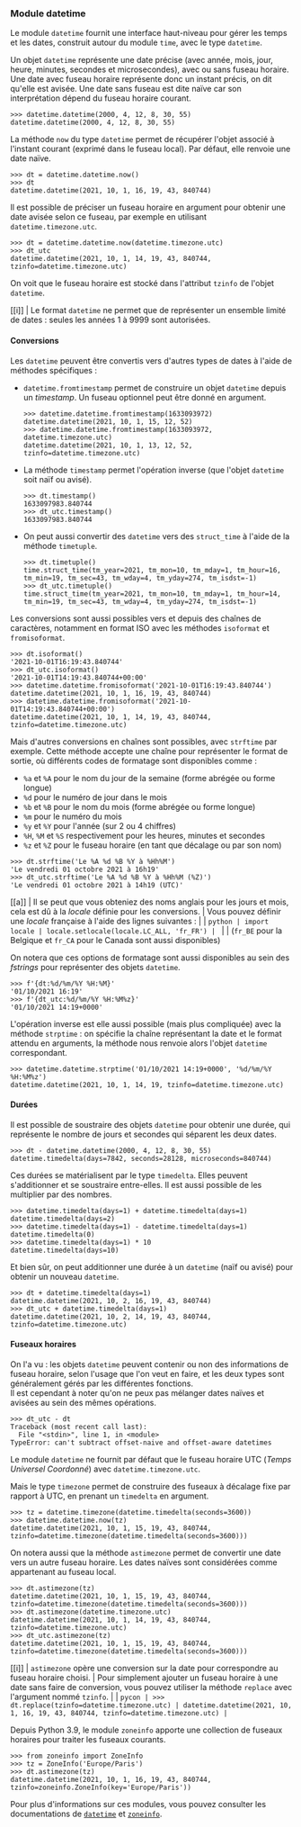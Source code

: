 ### Module datetime

Le module `datetime` fournit une interface haut-niveau pour gérer les temps et les dates, construit autour du module `time`, avec le type `datetime`.

Un objet `datetime` représente une date précise (avec année, mois, jour, heure, minutes, secondes et microsecondes), avec ou sans fuseau horaire.  
Une date avec fuseau horaire représente donc un instant précis, on dit qu'elle est avisée.
Une date sans fuseau est dite naïve car son interprétation dépend du fuseau horaire courant.

```pycon
>>> datetime.datetime(2000, 4, 12, 8, 30, 55)
datetime.datetime(2000, 4, 12, 8, 30, 55)
```

La méthode `now` du type `datetime` permet de récupérer l'objet associé à l'instant courant (exprimé dans le fuseau local).
Par défaut, elle renvoie une date naïve.

```pycon
>>> dt = datetime.datetime.now()
>>> dt
datetime.datetime(2021, 10, 1, 16, 19, 43, 840744)
```

Il est possible de préciser un fuseau horaire en argument pour obtenir une date avisée selon ce fuseau, par exemple en utilisant `datetime.timezone.utc`.

```pycon
>>> dt = datetime.datetime.now(datetime.timezone.utc)
>>> dt_utc
datetime.datetime(2021, 10, 1, 14, 19, 43, 840744, tzinfo=datetime.timezone.utc)
```

On voit que le fuseau horaire est stocké dans l'attribut `tzinfo` de l'objet `datetime`.

[[i]]
| Le format `datetime` ne permet que de représenter un ensemble limité de dates : seules les années 1 à 9999 sont autorisées.

#### Conversions

Les `datetime` peuvent être convertis vers d'autres types de dates à l'aide de méthodes spécifiques :

* `datetime.fromtimestamp` permet de construire un objet `datetime` depuis un _timestamp_. Un fuseau optionnel peut être donné en argument.

  ```pycon
  >>> datetime.datetime.fromtimestamp(1633093972)
  datetime.datetime(2021, 10, 1, 15, 12, 52)
  >>> datetime.datetime.fromtimestamp(1633093972, datetime.timezone.utc)
  datetime.datetime(2021, 10, 1, 13, 12, 52, tzinfo=datetime.timezone.utc)
  ```

* La méthode `timestamp` permet l'opération inverse (que l'objet `datetime` soit naïf ou avisé).

  ```pycon
  >>> dt.timestamp()
  1633097983.840744
  >>> dt_utc.timestamp()
  1633097983.840744
  ```

* On peut aussi convertir des `datetime` vers des `struct_time` à l'aide de la méthode `timetuple`.

  ```pycon
  >>> dt.timetuple()
  time.struct_time(tm_year=2021, tm_mon=10, tm_mday=1, tm_hour=16, tm_min=19, tm_sec=43, tm_wday=4, tm_yday=274, tm_isdst=-1)
  >>> dt_utc.timetuple()
  time.struct_time(tm_year=2021, tm_mon=10, tm_mday=1, tm_hour=14, tm_min=19, tm_sec=43, tm_wday=4, tm_yday=274, tm_isdst=-1)
  ```

Les conversions sont aussi possibles vers et depuis des chaînes de caractères, notamment en format ISO avec les méthodes `isoformat` et `fromisoformat`.

```pycon
>>> dt.isoformat()
'2021-10-01T16:19:43.840744'
>>> dt_utc.isoformat()
'2021-10-01T14:19:43.840744+00:00'
>>> datetime.datetime.fromisoformat('2021-10-01T16:19:43.840744')
datetime.datetime(2021, 10, 1, 16, 19, 43, 840744)
>>> datetime.datetime.fromisoformat('2021-10-01T14:19:43.840744+00:00')
datetime.datetime(2021, 10, 1, 14, 19, 43, 840744, tzinfo=datetime.timezone.utc)
```

Mais d'autres conversions en chaînes sont possibles, avec `strftime` par exemple.
Cette méthode accepte une chaîne pour représenter le format de sortie, où différents codes de formatage sont disponibles comme :

- `%a` et `%A` pour le nom du jour de la semaine (forme abrégée ou forme longue)
- `%d` pour le numéro de jour dans le mois
- `%b` et `%B` pour le nom du mois (forme abrégée ou forme longue)
- `%m` pour le numéro du mois
- `%y` et `%Y` pour l'année (sur 2 ou 4 chiffres)
- `%H`, `%M` et `%S` respectivement pour les heures, minutes et secondes
- `%z` et `%Z` pour le fuseau horaire (en tant que décalage ou par son nom)

```pycon
>>> dt.strftime('Le %A %d %B %Y à %Hh%M')
'Le vendredi 01 octobre 2021 à 16h19'
>>> dt_utc.strftime('Le %A %d %B %Y à %Hh%M (%Z)')
'Le vendredi 01 octobre 2021 à 14h19 (UTC)'
```

[[a]]
| Il se peut que vous obteniez des noms anglais pour les jours et mois, cela est dû à la _locale_ définie pour les conversions.
| Vous pouvez définir une _locale_ française à l'aide des lignes suivantes :
|
| ```python
| import locale
| locale.setlocale(locale.LC_ALL, 'fr_FR')
| ```
|
| (`fr_BE` pour la Belgique et `fr_CA` pour le Canada sont aussi disponibles)

On notera que ces options de formatage sont aussi disponibles au sein des _fstrings_ pour représenter des objets `datetime`.

```pycon
>>> f'{dt:%d/%m/%Y %H:%M}'
'01/10/2021 16:19'
>>> f'{dt_utc:%d/%m/%Y %H:%M%z}'
'01/10/2021 14:19+0000'
```

L'opération inverse est elle aussi possible (mais plus compliquée) avec la méthode `strptime` : on spécifie la chaîne représentant la date et le format attendu en arguments, la méthode nous renvoie alors l'objet `datetime` correspondant.

```pycon
>>> datetime.datetime.strptime('01/10/2021 14:19+0000', '%d/%m/%Y %H:%M%z')
datetime.datetime(2021, 10, 1, 14, 19, tzinfo=datetime.timezone.utc)
```

#### Durées

Il est possible de soustraire des objets `datetime` pour obtenir une durée, qui représente le nombre de jours et secondes qui séparent les deux dates.

```pycon
>>> dt - datetime.datetime(2000, 4, 12, 8, 30, 55)
datetime.timedelta(days=7842, seconds=28128, microseconds=840744)
```

Ces durées se matérialisent par le type `timedelta`. Elles peuvent s'additionner et se soustraire entre-elles.
Il est aussi possible de les multiplier par des nombres.

```pycon
>>> datetime.timedelta(days=1) + datetime.timedelta(days=1)
datetime.timedelta(days=2)
>>> datetime.timedelta(days=1) - datetime.timedelta(days=1)
datetime.timedelta(0)
>>> datetime.timedelta(days=1) * 10
datetime.timedelta(days=10)
```

Et bien sûr, on peut additionner une durée à un `datetime` (naïf ou avisé) pour obtenir un nouveau `datetime`.

```pycon
>>> dt + datetime.timedelta(days=1)
datetime.datetime(2021, 10, 2, 16, 19, 43, 840744)
>>> dt_utc + datetime.timedelta(days=1)
datetime.datetime(2021, 10, 2, 14, 19, 43, 840744, tzinfo=datetime.timezone.utc)
```

#### Fuseaux horaires

On l'a vu : les objets `datetime` peuvent contenir ou non des informations de fuseau horaire, selon l'usage que l'on veut en faire, et les deux types sont généralement gérés par les différentes fonctions.  
Il est cependant à noter qu'on ne peux pas mélanger dates naïves et avisées au sein des mêmes opérations.

```pycon
>>> dt_utc - dt
Traceback (most recent call last):
  File "<stdin>", line 1, in <module>
TypeError: can't subtract offset-naive and offset-aware datetimes
```

Le module `datetime` ne fournit par défaut que le fuseau horaire UTC (_Temps Universel Coordonné_) avec `datetime.timezone.utc`.

Mais le type `timezone` permet de construire des fuseaux à décalage fixe par rapport à UTC, en prenant un `timedelta` en argument.

```pycon
>>> tz = datetime.timezone(datetime.timedelta(seconds=3600))
>>> datetime.datetime.now(tz)
datetime.datetime(2021, 10, 1, 15, 19, 43, 840744, tzinfo=datetime.timezone(datetime.timedelta(seconds=3600)))
```

On notera aussi que la méthode `astimezone` permet de convertir une date vers un autre fuseau horaire.
Les dates naïves sont considérées comme appartenant au fuseau local.

```pycon
>>> dt.astimezone(tz)
datetime.datetime(2021, 10, 1, 15, 19, 43, 840744, tzinfo=datetime.timezone(datetime.timedelta(seconds=3600)))
>>> dt.astimezone(datetime.timezone.utc)
datetime.datetime(2021, 10, 1, 14, 19, 43, 840744, tzinfo=datetime.timezone.utc)
>>> dt_utc.astimezone(tz)
datetime.datetime(2021, 10, 1, 15, 19, 43, 840744, tzinfo=datetime.timezone(datetime.timedelta(seconds=3600)))
```

[[i]]
| `astimezone` opère une conversion sur la date pour correspondre au fuseau horaire choisi.
| Pour simplement ajouter un fuseau horaire à une date sans faire de conversion, vous pouvez utiliser la méthode `replace` avec l'argument nommé `tzinfo`.
|
| ```pycon
| >>> dt.replace(tzinfo=datetime.timezone.utc)
| datetime.datetime(2021, 10, 1, 16, 19, 43, 840744, tzinfo=datetime.timezone.utc)
| ```

Depuis Python 3.9, le module `zoneinfo` apporte une collection de fuseaux horaires pour traiter les fuseaux courants.

```pycon
>>> from zoneinfo import ZoneInfo
>>> tz = ZoneInfo('Europe/Paris')
>>> dt.astimezone(tz)
datetime.datetime(2021, 10, 1, 16, 19, 43, 840744, tzinfo=zoneinfo.ZoneInfo(key='Europe/Paris'))
```

Pour plus d'informations sur ces modules, vous pouvez consulter les documentations de [`datetime`](https://docs.python.org/fr/3/library/datetime.html) et [`zoneinfo`](https://docs.python.org/fr/3/library/zoneinfo.html).
